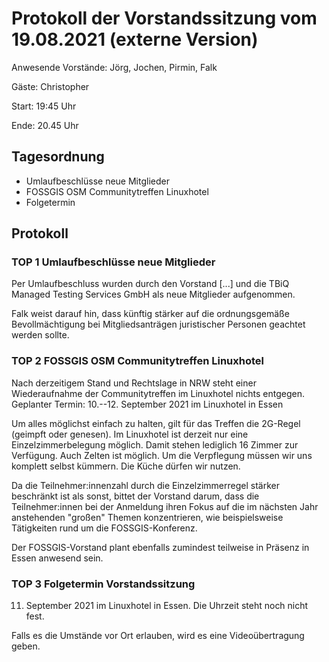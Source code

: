 # Protokoll der Vorstandssitzung vom 19.08.2021 (externe Version)

Anwesende Vorstände: Jörg, Jochen, Pirmin, Falk

Gäste: Christopher

Start: 19:45 Uhr

Ende:  20.45 Uhr

## Tagesordnung

- Umlaufbeschlüsse neue Mitglieder
- FOSSGIS OSM Communitytreffen Linuxhotel
- Folgetermin


## Protokoll

### TOP 1 Umlaufbeschlüsse neue Mitglieder

Per Umlaufbeschluss wurden durch den Vorstand [...] und die TBiQ
Managed Testing Services GmbH als neue Mitglieder aufgenommen.

Falk weist darauf hin, dass künftig stärker auf die ordnungsgemäße
Bevollmächtigung bei Mitgliedsanträgen juristischer Personen geachtet
werden sollte.

### TOP 2 FOSSGIS OSM Communitytreffen Linuxhotel

Nach derzeitigem Stand und Rechtslage in NRW steht einer
Wiederaufnahme der Communitytreffen im Linuxhotel nichts
entgegen. Geplanter Termin: 10.--12. September 2021 im Linuxhotel in
Essen

Um alles möglichst einfach zu halten, gilt für das Treffen die 2G-Regel
(geimpft oder genesen). Im Linuxhotel ist derzeit nur eine
Einzelzimmerbelegung möglich. Damit stehen lediglich 16 Zimmer zur
Verfügung. Auch Zelten ist möglich. Um die Verpflegung müssen wir uns
komplett selbst kümmern. Die Küche dürfen wir nutzen.

Da die Teilnehmer:innenzahl durch die Einzelzimmerregel stärker
beschränkt ist als sonst, bittet der Vorstand darum, dass die
Teilnehmer:innen bei der Anmeldung ihren Fokus auf die im nächsten
Jahr anstehenden "großen" Themen konzentrieren, wie beispielsweise
Tätigkeiten rund um die FOSSGIS-Konferenz.

Der FOSSGIS-Vorstand plant ebenfalls zumindest teilweise in Präsenz in
Essen anwesend sein.

### TOP 3 Folgetermin Vorstandssitzung

11. September 2021 im Linuxhotel in Essen. Die Uhrzeit steht noch
nicht fest.

Falls es die Umstände vor Ort erlauben, wird es eine Videoübertragung
geben.